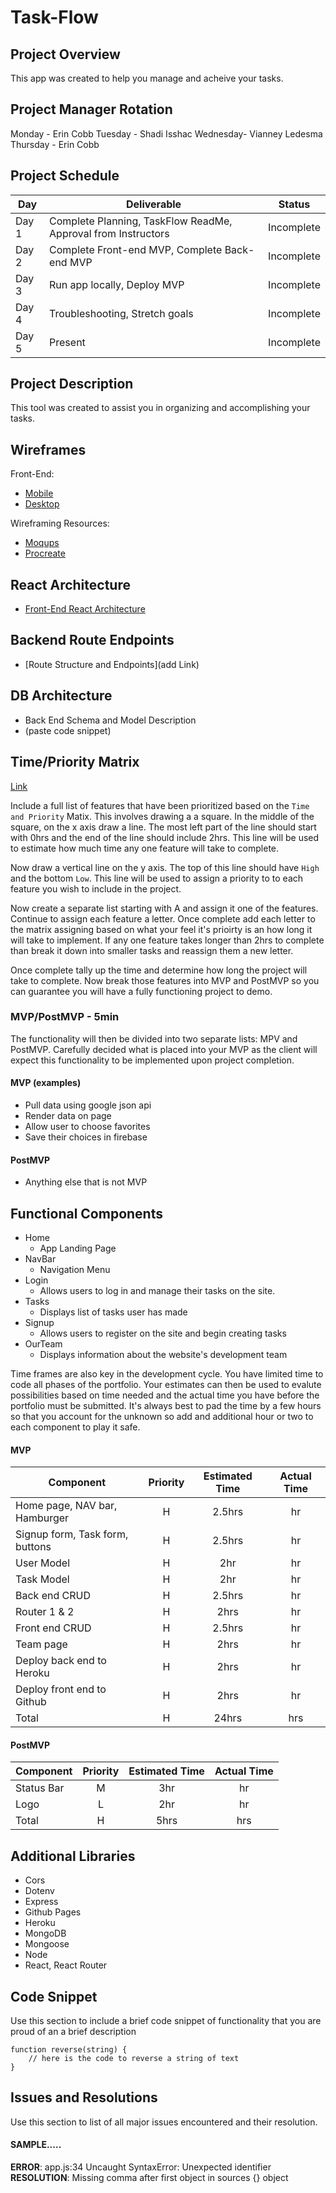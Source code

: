 # Task-Flow
## Project Overview
This app was created to help you manage and acheive your tasks.

## Project Manager Rotation
Monday - Erin Cobb
Tuesday - Shadi Isshac
Wednesday- Vianney Ledesma
Thursday - Erin Cobb

## Project Schedule  

|  Day | Deliverable | Status
|---|---| ---|
|Day 1| Complete Planning, TaskFlow ReadMe, Approval from Instructors| Incomplete
|Day 2| Complete Front-end MVP, Complete Back-end MVP| Incomplete
|Day 3| Run app locally, Deploy MVP | Incomplete
|Day 4| Troubleshooting, Stretch goals| Incomplete
|Day 5| Present | Incomplete


## Project Description

This tool was created to assist you in organizing and accomplishing your tasks.

## Wireframes
Front-End:
- [Mobile](https://ibb.co/ZYPHq5m)
- [Desktop](https://ibb.co/CwvrXhp)

Wireframing Resources:

- [Moqups](https://moqups.com/)
- [Procreate](https://procreate.art/)

## React Architecture
- [Front-End React Architecture](https://ibb.co/MMdHT8f)

## Backend Route Endpoints
- [Route Structure and Endpoints](add Link)

## DB Architecture
- Back End Schema and Model Description
- (paste code snippet)


## Time/Priority Matrix 

[Link]([https://res.cloudinary.com/jkeohan/image/upload/a_270/v1591621734/project1_matrix_ocy5gc_h1kg0m.jpg](https://i.imgur.com/77vEHrg.png))

Include a full list of features that have been prioritized based on the `Time and Priority` Matix.  This involves drawing a a square.  In the middle of the square, on the x axis draw a line.  The most left part of the line should start with 0hrs and the end of the line should include 2hrs.  This line will be used to estimate how much time any one feature will take to complete. 

Now draw a vertical line on the y axis.  The top of this line should have `High` and the bottom `Low`.  This line will be used to assign a priority to to each feature you wish to include in the project.  

Now create a separate list starting with A and assign it one of the features.  Continue to assign each feature a letter.  Once complete add each letter to the matrix assigning based on what your feel it's prioirty is an how long it will take to implement. If any one feature takes longer than 2hrs to complete than break it down into smaller tasks and reassign them a new letter. 

Once complete tally up the time and determine how long the project will take to complete. Now break those features into MVP and PostMVP so you can guarantee you will have a fully functioning project to demo. 

### MVP/PostMVP - 5min

The functionality will then be divided into two separate lists: MPV and PostMVP.  Carefully decided what is placed into your MVP as the client will expect this functionality to be implemented upon project completion.  

#### MVP (examples)

- Pull data using google json api
- Render data on page 
- Allow user to choose favorites 
- Save their choices in firebase

#### PostMVP 

- Anything else that is not MVP

## Functional Components
- Home
    - App Landing Page
- NavBar
    - Navigation Menu
- Login
    - Allows users to log in and manage their tasks on the site.
- Tasks
    - Displays list of tasks user has made
- Signup
    - Allows users to register on the site and begin creating tasks
- OurTeam
    - Displays information about the website's development team 

Time frames are also key in the development cycle.  You have limited time to code all phases of the portfolio. Your estimates can then be used to evalute possibilities based on time needed and the actual time you have before the portfolio must be submitted. It's always best to pad the time by a few hours so that you account for the unknown so add and additional hour or two to each component to play it safe.

#### MVP
| Component | Priority | Estimated Time | Actual Time |
| --- | :---: |  :---: | :---: | 
| Home page, NAV bar, Hamburger | H | 2.5hrs | hr |
| Signup form, Task form, buttons | H | 2.5hrs | hr |
| User Model | H | 2hr | hr |  
| Task Model | H | 2hr |  hr | 
| Back end CRUD | H | 2.5hrs | hr|
| Router 1 & 2 | H | 2hrs|  hr | 
| Front end CRUD | H | 2.5hrs | hr | hr |
| Team page | H | 2hrs | hr |
| Deploy back end to Heroku | H | 2hrs |  hr |
| Deploy front end to Github | H | 2hrs |  hr |
| Total | H | 24hrs| hrs |

#### PostMVP
| Component | Priority | Estimated Time | Actual Time |
| --- | :---: |  :---: | :---: | 
| Status Bar | M | 3hr | hr | hr |
| Logo | L | 2hr | hr | hr |
| Total | H | 5hrs| hrs |

## Additional Libraries
- Cors
- Dotenv
- Express
- Github Pages
- Heroku
- MongoDB
- Mongoose
- Node
- React, React Router

## Code Snippet

Use this section to include a brief code snippet of functionality that you are proud of an a brief description  

```
function reverse(string) {
	// here is the code to reverse a string of text
}
```

## Issues and Resolutions
 Use this section to list of all major issues encountered and their resolution.

#### SAMPLE.....
**ERROR**: app.js:34 Uncaught SyntaxError: Unexpected identifier                                
**RESOLUTION**: Missing comma after first object in sources {} object
